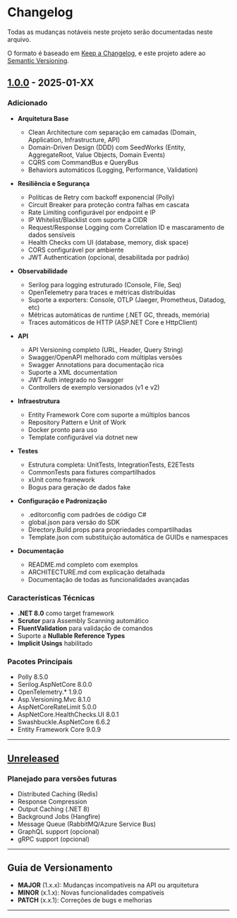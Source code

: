 # Changelog

Todas as mudanças notáveis neste projeto serão documentadas neste arquivo.

O formato é baseado em [Keep a Changelog](https://keepachangelog.com/en/1.0.0/),
e este projeto adere ao [Semantic Versioning](https://semver.org/spec/v2.0.0.html).

## [1.0.0] - 2025-01-XX

### Adicionado
- **Arquitetura Base**
  - Clean Architecture com separação em camadas (Domain, Application, Infrastructure, API)
  - Domain-Driven Design (DDD) com SeedWorks (Entity, AggregateRoot, Value Objects, Domain Events)
  - CQRS com CommandBus e QueryBus
  - Behaviors automáticos (Logging, Performance, Validation)

- **Resiliência e Segurança**
  - Políticas de Retry com backoff exponencial (Polly)
  - Circuit Breaker para proteção contra falhas em cascata
  - Rate Limiting configurável por endpoint e IP
  - IP Whitelist/Blacklist com suporte a CIDR
  - Request/Response Logging com Correlation ID e mascaramento de dados sensíveis
  - Health Checks com UI (database, memory, disk space)
  - CORS configurável por ambiente
  - JWT Authentication (opcional, desabilitada por padrão)

- **Observabilidade**
  - Serilog para logging estruturado (Console, File, Seq)
  - OpenTelemetry para traces e métricas distribuídas
  - Suporte a exporters: Console, OTLP (Jaeger, Prometheus, Datadog, etc)
  - Métricas automáticas de runtime (.NET GC, threads, memória)
  - Traces automáticos de HTTP (ASP.NET Core e HttpClient)

- **API**
  - API Versioning completo (URL, Header, Query String)
  - Swagger/OpenAPI melhorado com múltiplas versões
  - Swagger Annotations para documentação rica
  - Suporte a XML documentation
  - JWT Auth integrado no Swagger
  - Controllers de exemplo versionados (v1 e v2)

- **Infraestrutura**
  - Entity Framework Core com suporte a múltiplos bancos
  - Repository Pattern e Unit of Work
  - Docker pronto para uso
  - Template configurável via dotnet new

- **Testes**
  - Estrutura completa: UnitTests, IntegrationTests, E2ETests
  - CommonTests para fixtures compartilhados
  - xUnit como framework
  - Bogus para geração de dados fake

- **Configuração e Padronização**
  - .editorconfig com padrões de código C#
  - global.json para versão do SDK
  - Directory.Build.props para propriedades compartilhadas
  - Template.json com substituição automática de GUIDs e namespaces

- **Documentação**
  - README.md completo com exemplos
  - ARCHITECTURE.md com explicação detalhada
  - Documentação de todas as funcionalidades avançadas

### Características Técnicas
- **.NET 8.0** como target framework
- **Scrutor** para Assembly Scanning automático
- **FluentValidation** para validação de comandos
- Suporte a **Nullable Reference Types**
- **Implicit Usings** habilitado

### Pacotes Principais
- Polly 8.5.0
- Serilog.AspNetCore 8.0.0
- OpenTelemetry.* 1.9.0
- Asp.Versioning.Mvc 8.1.0
- AspNetCoreRateLimit 5.0.0
- AspNetCore.HealthChecks.UI 8.0.1
- Swashbuckle.AspNetCore 6.6.2
- Entity Framework Core 9.0.9

---

## [Unreleased]

### Planejado para versões futuras
- Distributed Caching (Redis)
- Response Compression
- Output Caching (.NET 8)
- Background Jobs (Hangfire)
- Message Queue (RabbitMQ/Azure Service Bus)
- GraphQL support (opcional)
- gRPC support (opcional)

---

## Guia de Versionamento

- **MAJOR** (1.x.x): Mudanças incompatíveis na API ou arquitetura
- **MINOR** (x.1.x): Novas funcionalidades compatíveis
- **PATCH** (x.x.1): Correções de bugs e melhorias

---

[1.0.0]: https://github.com/Neuraptor/Product.Template/releases/tag/v1.0.0
[Unreleased]: https://github.com/Neuraptor/Product.Template/compare/v1.0.0...HEAD
